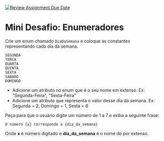 [![Review Assignment Due Date](https://classroom.github.com/assets/deadline-readme-button-24ddc0f5d75046c5622901739e7c5dd533143b0c8e959d652212380cedb1ea36.svg)](https://classroom.github.com/a/Uk63dh81)
# Mini Desafio: Enumeradores

Crie um enum chamado `DiaDaSemana` e coloque as constantes representando cada dia da semana.

```
SEGUNDA
TERCA
QUARTA
QUINTA
SEXTA
SABADO
DOMINGO
```

* Adicione um atributo no enum que é o seu nome em extenso. Ex: "Segunda-Feira", "Sexta-Feira"
* Adicione um atributo que representa o valor desse dia da semana. Ex: Segunda = 2, Domingo = 1, Sexta = 6

Peça para que o usuário digite um número de 1 a 7 e exiba a seguinte frase:

```
O número {x} corresponde a {dia_da_semana}
```

Onde **x** é número digitado e **dia_da_semana** é o nome do por extenso.



